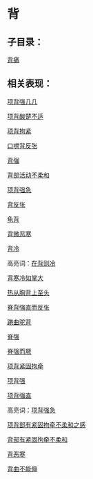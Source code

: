 # 背

## 子目录：
[背痛](https://www.gmzyjc.com/read/biaoxian/cat_背痛.md)
## 相关表现：

[项背强几几](https://zuoye.gmzyh.com/search?key=项背强几几)
[项背酸楚不适](https://zuoye.gmzyh.com/search?key=项背酸楚不适)
[项背拘紧](https://zuoye.gmzyh.com/search?key=项背拘紧)
[口噤背反张](https://zuoye.gmzyh.com/search?key=口噤背反张)
[背强](https://zuoye.gmzyh.com/search?key=背强)
[背部活动不柔和](https://zuoye.gmzyh.com/search?key=背部活动不柔和)
[项背强急](https://zuoye.gmzyh.com/search?key=项背强急)
[背反张](https://zuoye.gmzyh.com/search?key=背反张)
[龟背](https://zuoye.gmzyh.com/search?key=龟背)
[背微恶寒](https://zuoye.gmzyh.com/search?key=背微恶寒)
[背冷](https://zuoye.gmzyh.com/search?key=背冷)
高亮词：[在背则冷](https://zuoye.gmzyh.com/search?key=在背则冷)  
[背寒冷如掌大](https://zuoye.gmzyh.com/search?key=背寒冷如掌大)
[热从胸背上至头](https://zuoye.gmzyh.com/search?key=热从胸背上至头)
[脊背强直而反张](https://zuoye.gmzyh.com/search?key=脊背强直而反张)
[踡曲驼背](https://zuoye.gmzyh.com/search?key=踡曲驼背)
[脊强](https://zuoye.gmzyh.com/search?key=脊强)
[脊强而厥](https://zuoye.gmzyh.com/search?key=脊强而厥)
[项背紧固拘牵](https://zuoye.gmzyh.com/search?key=项背紧固拘牵)
[项背强](https://zuoye.gmzyh.com/search?key=项背强)
[项背强直](https://zuoye.gmzyh.com/search?key=项背强直)
高亮词：[项背强急](https://zuoye.gmzyh.com/search?key=项背强急)  
[项背部有紧固拘牵不柔和之感](https://zuoye.gmzyh.com/search?key=项背部有紧固拘牵不柔和之感)
[背部有紧固拘牵不柔和](https://zuoye.gmzyh.com/search?key=背部有紧固拘牵不柔和)
[背恶寒](https://zuoye.gmzyh.com/search?key=背恶寒)
[背曲不能伸](https://zuoye.gmzyh.com/search?key=背曲不能伸)